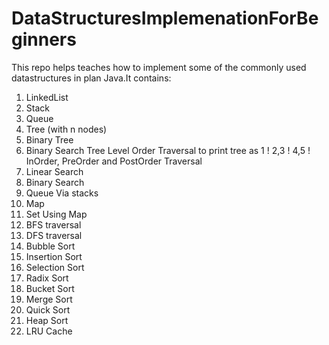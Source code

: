 # DataStructuresImplemenationForBeginners

This repo helps teaches how to implement some of the commonly used datastructures in plan Java.It contains:

1. LinkedList
2. Stack
3. Queue
4. Tree (with n nodes)
5. Binary Tree
6. Binary Search Tree
      Level Order Traversal to print tree as 1 ! 2,3 ! 4,5 !
      InOrder, PreOrder and PostOrder Traversal
7. Linear Search
8. Binary Search
9. Queue Via stacks
10. Map
11. Set Using Map 
12. BFS traversal
13. DFS traversal
14. Bubble Sort
15. Insertion Sort
16. Selection Sort
17. Radix Sort
18. Bucket Sort
19. Merge Sort
20. Quick Sort
21. Heap Sort
22. LRU Cache

